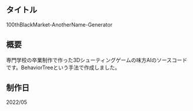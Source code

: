 ## タイトル
100thBlackMarket-AnotherName-Generator

## 概要
専門学校の卒業制作で作った3Dシューティングゲームの味方AIのソースコードです。BehaviorTreeという手法で作成しました。

## 制作日
2022/05
